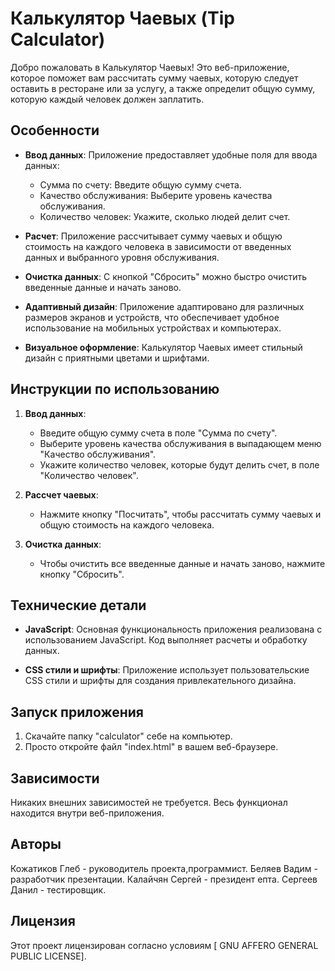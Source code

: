 # Калькулятор Чаевых (Tip Calculator)

Добро пожаловать в Калькулятор Чаевых! Это веб-приложение, которое поможет вам рассчитать сумму чаевых, которую следует оставить в ресторане или за услугу, а также определит общую сумму, которую каждый человек должен заплатить.

## Особенности

- **Ввод данных**: Приложение предоставляет удобные поля для ввода данных:
  - Сумма по счету: Введите общую сумму счета.
  - Качество обслуживания: Выберите уровень качества обслуживания.
  - Количество человек: Укажите, сколько людей делит счет.

- **Расчет**: Приложение рассчитывает сумму чаевых и общую стоимость на каждого человека в зависимости от введенных данных и выбранного уровня обслуживания.

- **Очистка данных**: С кнопкой "Сбросить" можно быстро очистить введенные данные и начать заново.

- **Адаптивный дизайн**: Приложение адаптировано для различных размеров экранов и устройств, что обеспечивает удобное использование на мобильных устройствах и компьютерах.

- **Визуальное оформление**: Калькулятор Чаевых имеет стильный дизайн с приятными цветами и шрифтами.

## Инструкции по использованию

1. **Ввод данных**:
   - Введите общую сумму счета в поле "Сумма по счету".
   - Выберите уровень качества обслуживания в выпадающем меню "Качество обслуживания".
   - Укажите количество человек, которые будут делить счет, в поле "Количество человек".

2. **Рассчет чаевых**:
   - Нажмите кнопку "Посчитать", чтобы рассчитать сумму чаевых и общую стоимость на каждого человека.

3. **Очистка данных**:
   - Чтобы очистить все введенные данные и начать заново, нажмите кнопку "Сбросить".

## Технические детали

- **JavaScript**: Основная функциональность приложения реализована с использованием JavaScript. Код выполняет расчеты и обработку данных.

- **CSS стили и шрифты**: Приложение использует пользовательские CSS стили и шрифты для создания привлекательного дизайна.

## Запуск приложения

1. Скачайте папку "calculator" себе на компьютер.
2. Просто откройте файл "index.html" в вашем веб-браузере.

## Зависимости

Никаких внешних зависимостей не требуется. Весь функционал находится внутри веб-приложения.

## Авторы

Кожатиков Глеб - руководитель проекта,программист.
Беляев Вадим - разработчик презентации.
Калайчян Сергей - президент епта.
Сергеев Данил - тестировщик.

## Лицензия

Этот проект лицензирован согласно условиям [ GNU AFFERO GENERAL PUBLIC LICENSE].
